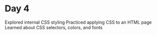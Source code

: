 ﻿# Day 4

 Explored internal CSS styling
 Practiced applying CSS to an HTML page 
 Learned about CSS selectors, colors, and fonts

